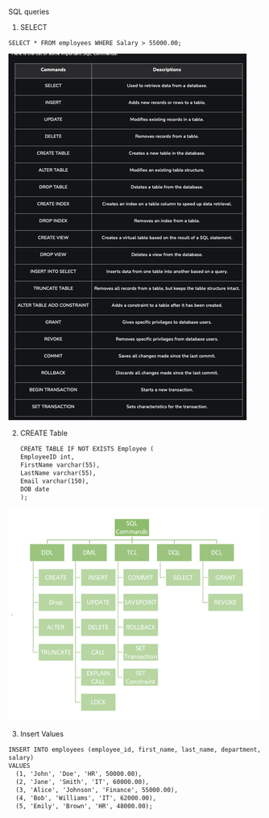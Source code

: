 
SQL queries

1. SELECT


```
SELECT * FROM employees WHERE Salary > 55000.00;
```

![img.png](img.png)

2. CREATE Table
   ```
   CREATE TABLE IF NOT EXISTS Employee (
   EmployeeID int,
   FirstName varchar(55),
   LastName varchar(55),
   Email varchar(150),
   DOB date
   );
   ```
   
![img_1.png](img_1.png)

3. Insert Values

```
INSERT INTO employees (employee_id, first_name, last_name, department, salary)
VALUES
  (1, 'John', 'Doe', 'HR', 50000.00),
  (2, 'Jane', 'Smith', 'IT', 60000.00),
  (3, 'Alice', 'Johnson', 'Finance', 55000.00),
  (4, 'Bob', 'Williams', 'IT', 62000.00),
  (5, 'Emily', 'Brown', 'HR', 48000.00);
```
